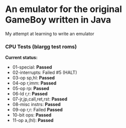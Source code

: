 # An emulator for the original GameBoy written in Java
My attempt at learning to write an emulator

### CPU Tests (blargg test roms)
__Current status:__
 - 01-special: __Passed__
 - 02-interrupts: Failed #5 (HALT)
 - 03-op sp,hl: __Passed__
 - 04-op r,imm: __Passed__
 - 05-op rp: __Passed__
 - 06-ld r,r: __Passed__
 - 07-jr,jp,call,ret,rst: __Passed__
 - 08-misc instrs: __Passed__
 - 09-op r,r: Failed __Passed__
 - 10-bit ops: __Passed__
 - 11-op a,(hl): __Passed__